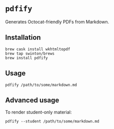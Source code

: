 # `pdfify`

Generates Octocat-friendly PDFs from Markdown.

## Installation

```
brew cask install wkhtmltopdf
brew tap swinton/brews
brew install pdfify
```

## Usage

```
pdfify /path/to/some/markdown.md
```

## Advanced usage

To render student-only material:

```
pdfify --student /path/to/some/markdown.md
```
